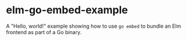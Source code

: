 # elm-go-embed-example

A "Hello, world!" example showing how to use `go embed` to bundle an Elm frontend as part of a Go binary.
